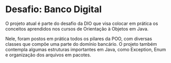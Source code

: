 # Desafio: Banco Digital

O projeto atual é parte do desafio da DIO que visa colocar em prática os conceitos aprendidos nos cursos de 
Orientação à Objetos em Java. 

Nele, foram postos em prática todos os pilares da POO, com diversas classes que compõe uma parte do domínio bancário. O projeto também contempla algumas estruturas importantes em Java, como Exception, Enum e organização dos arquivos em pacotes.